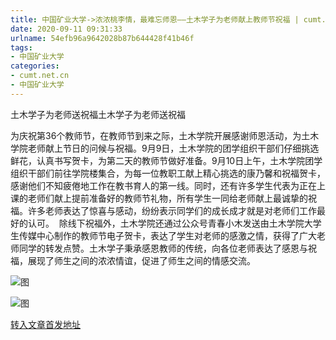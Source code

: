 ```yaml
---
title: 中国矿业大学->浓浓桃李情，最难忘师恩——土木学子为老师献上教师节祝福 | cumt.net.cn
date: 2020-09-11 09:31:33
urlname: 54efb96a9642028b87b644428f41b46f
tags: 
- 中国矿业大学
categories:
- cumt.net.cn
- 中国矿业大学
---
```

土木学子为老师送祝福土木学子为老师送祝福

为庆祝第36个教师节，在教师节到来之际，土木学院开展感谢师恩活动，为土木学院老师献上节日的问候与祝福。9月9日，土木学院的团学组织干部们仔细挑选鲜花，认真书写贺卡，为第二天的教师节做好准备。9月10日上午，土木学院团学组织干部们前往学院楼集合，为每一位教职工献上精心挑选的康乃馨和祝福贺卡，感谢他们不知疲倦地工作在教书育人的第一线。同时，还有许多学生代表为正在上课的老师们献上提前准备好的教师节礼物，所有学生一同给老师献上最诚挚的祝福。许多老师表达了惊喜与感动，纷纷表示同学们的成长成才就是对老师们工作最好的认可。  除线下祝福外，土木学院还通过公众号青春小木发送由土木学院大学生传媒中心制作的教师节电子贺卡，表达了学生对老师的感激之情，获得了广大老师同学的转发点赞。土木学子秉承感恩教师的传统，向各位老师表达了感恩与祝福，展现了师生之间的浓浓情谊，促进了师生之间的情感交流。

![图](http://xwzx.cumt.edu.cn/_upload/article/images/c7/4b/995f2e55411fad8876ddf533f63c/7b9893ef-7a20-4cf1-a6d9-a999c41d6132.jpg)

![图](http://xwzx.cumt.edu.cn/_upload/article/images/c7/4b/995f2e55411fad8876ddf533f63c/b87fa383-499d-4e24-bf7b-8179b00b85db.jpg)

[转入文章首发地址](http://xwzx.cumt.edu.cn/c3/5b/c523a574299/page.htm)